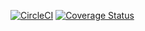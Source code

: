 [![CircleCI](https://circleci.com/gh/siggymcfried/expiration/tree/master.svg?style=svg)](https://circleci.com/gh/siggymcfried/expiration/tree/master)
[![Coverage Status](https://coveralls.io/repos/github/siggymcfried/expiration/badge.svg?branch=master)](https://coveralls.io/github/siggymcfried/expiration?branch=master)
